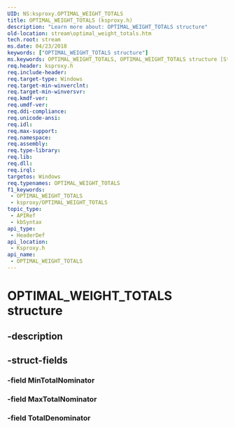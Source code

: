 ```yaml
---
UID: NS:ksproxy.OPTIMAL_WEIGHT_TOTALS
title: OPTIMAL_WEIGHT_TOTALS (ksproxy.h)
description: "Learn more about: OPTIMAL_WEIGHT_TOTALS structure"
old-location: stream\optimal_weight_totals.htm
tech.root: stream
ms.date: 04/23/2018
keywords: ["OPTIMAL_WEIGHT_TOTALS structure"]
ms.keywords: OPTIMAL_WEIGHT_TOTALS, OPTIMAL_WEIGHT_TOTALS structure [Streaming Media Devices], ksproxy/OPTIMAL_WEIGHT_TOTALS, stream.optimal_weight_totals
req.header: ksproxy.h
req.include-header: 
req.target-type: Windows
req.target-min-winverclnt: 
req.target-min-winversvr: 
req.kmdf-ver: 
req.umdf-ver: 
req.ddi-compliance: 
req.unicode-ansi: 
req.idl: 
req.max-support: 
req.namespace: 
req.assembly: 
req.type-library: 
req.lib: 
req.dll: 
req.irql: 
targetos: Windows
req.typenames: OPTIMAL_WEIGHT_TOTALS
f1_keywords:
 - OPTIMAL_WEIGHT_TOTALS
 - ksproxy/OPTIMAL_WEIGHT_TOTALS
topic_type:
 - APIRef
 - kbSyntax
api_type:
 - HeaderDef
api_location:
 - Ksproxy.h
api_name:
 - OPTIMAL_WEIGHT_TOTALS
---
```


# OPTIMAL_WEIGHT_TOTALS structure


## -description

## -struct-fields

### -field MinTotalNominator

### -field MaxTotalNominator

### -field TotalDenominator

